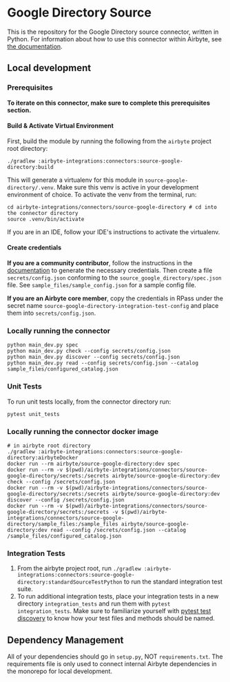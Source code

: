 # Google Directory Source 

This is the repository for the Google Directory source connector, written in Python. 
For information about how to use this connector within Airbyte, see [the documentation](https://docs.airbyte.io/integrations/sources/google-directory).

## Local development

### Prerequisites
**To iterate on this connector, make sure to complete this prerequisites section.**

#### Build & Activate Virtual Environment
First, build the module by running the following from the `airbyte` project root directory: 
```
./gradlew :airbyte-integrations:connectors:source-google-directory:build
```

This will generate a virtualenv for this module in `source-google-directory/.venv`. Make sure this venv is active in your
development environment of choice. To activate the venv from the terminal, run:
```
cd airbyte-integrations/connectors/source-google-directory # cd into the connector directory
source .venv/bin/activate
```
If you are in an IDE, follow your IDE's instructions to activate the virtualenv.

#### Create credentials
**If you are a community contributor**, follow the instructions in the [documentation](https://docs.airbyte.io/integrations/sources/google-directory)
to generate the necessary credentials. Then create a file `secrets/config.json` conforming to the `source_google_directory/spec.json` file.
See `sample_files/sample_config.json` for a sample config file.

**If you are an Airbyte core member**, copy the credentials in RPass under the secret name `source-google-directory-integration-test-config`
and place them into `secrets/config.json`.


### Locally running the connector
```
python main_dev.py spec
python main_dev.py check --config secrets/config.json
python main_dev.py discover --config secrets/config.json
python main_dev.py read --config secrets/config.json --catalog sample_files/configured_catalog.json
```

### Unit Tests
To run unit tests locally, from the connector directory run:
```
pytest unit_tests
```

### Locally running the connector docker image
```
# in airbyte root directory
./gradlew :airbyte-integrations:connectors:source-google-directory:airbyteDocker
docker run --rm airbyte/source-google-directory:dev spec
docker run --rm -v $(pwd)/airbyte-integrations/connectors/source-google-directory/secrets:/secrets airbyte/source-google-directory:dev check --config /secrets/config.json
docker run --rm -v $(pwd)/airbyte-integrations/connectors/source-google-directory/secrets:/secrets airbyte/source-google-directory:dev discover --config /secrets/config.json
docker run --rm -v $(pwd)/airbyte-integrations/connectors/source-google-directory/secrets:/secrets -v $(pwd)/airbyte-integrations/connectors/source-google-directory/sample_files:/sample_files airbyte/source-google-directory:dev read --config /secrets/config.json --catalog /sample_files/configured_catalog.json
```

### Integration Tests
1. From the airbyte project root, run `./gradlew :airbyte-integrations:connectors:source-google-directory:standardSourceTestPython` to run the standard integration test suite.
1. To run additional integration tests, place your integration tests in a new directory `integration_tests` and run them with `pytest integration_tests`.
   Make sure to familiarize yourself with [pytest test discovery](https://docs.pytest.org/en/latest/goodpractices.html#test-discovery) to know how your test files and methods should be named.

## Dependency Management
All of your dependencies should go in `setup.py`, NOT `requirements.txt`. The requirements file is only used to connect internal Airbyte dependencies in the monorepo for local development.
